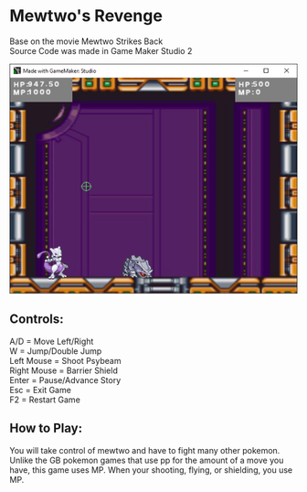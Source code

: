 # Mewtwo's Revenge

Base on the movie Mewtwo Strikes Back  
Source Code was made in Game Maker Studio 2

![Screenshot](https://github.com/timeblade0/mewtwos_revenge/blob/main/screenshot.png)

Controls:  
-------------------------
A/D = Move Left/Right  
W = Jump/Double Jump  
Left Mouse = Shoot Psybeam  
Right Mouse = Barrier Shield  
Enter = Pause/Advance Story  
Esc = Exit Game   
F2 = Restart Game

How to Play:  
-------------------------
You will take control of mewtwo and have to fight many other pokemon. Unlike the GB pokemon games that use pp for the amount of a move you have, this game uses MP. When your shooting, flying, or shielding, you use MP.
